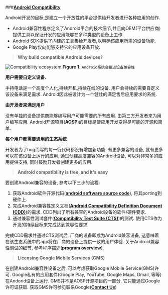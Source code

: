 ###[**Android Compatibility**](http://source.android.com/compatibility/index.html)

Android开发的目标,是建立一个开放性的平台提供给开发者进行各种应用的创作.

 - Android兼容性程序定义了Android平台的技术细节,并且向OEM(平台供应商)提供工具以保证开发的应用能够在多种类型的设备上工作.
 - Android SDK提供了内建的工具集给开发者,以明确该应用所需的设备功能.
 - Google Play仅向能够支持它的应用设备开放.


> **Why build compatible Android devices?**

![Compatibility ecosystem](http://source.android.com/compatibility/images/compat-ecosystem.png)
**Figure 1.** `Android系统会推进设备兼容性`

**用户需要自定义设备.**

手持电话是一个高度个人化,持续开机,持续在线的设备. 用户会持续的需要自定义该设备来满足需求. Android因此被设计为一个健壮的满足售后应用要求的系统.

**由开发者来满足用户**

没有单独的设备提供商能够编写用户可能需要的所有应用. 由第三方开发者来为用户编写应用. Android开源项目(**AOSP**)的目标是使应用开发变得尽可能的开源和简单.

**每个用户都需要通用的生态系统**

开发者为了bug而写的每一行代码都没有增加新功能. 有更多兼容的设备, 就有更多可以在该设备上运行的应用. 通过创建高度兼容的Android设备, 可以对非常多的应用提供支持, 同时鼓励开发者创建更多的应用.

> **Android compatibility is free, and it's easy**

要创建Android兼容的设备, 参考以下三步的流程:

 1. 获取Android软件开源代码([**android software source code**](http://source.android.com/source/index.html)), 将其porting到硬件上.
 2. 完成Android兼容性定义文档([**Android Compatibility Definition Document (CDD)**](http://source.android.com/compatibility/android-cdd.pdf))的需求. CDD列出了所有兼容的Android设备的软件/硬件要求.
 3. 通过兼容性测试套件([**Compatibility Test Suite (CTS)**](http://source.android.com/compatibility/cts-intro.html))的测试. 使用CTS作为开发的持续目标来完成达到兼容性要求.

完成CDD需求并通过CTS测试后, 厂商的设备即成为Android兼容设备, 这意味着在该生态系统中的app将在厂商的设备上提供一致的用户体验. 关于Android兼容性测试的细节, 参考程序描述([**program overview**](http://source.android.com/compatibility/overview.html)).

> **Licensing Google Mobile Services (GMS)**

在创建Android兼容性设备之后, 可以考虑获取Google Mobile Service(GMS)许可. Google私有的应用套件(Google Play, YouTube, Google Maps, Gmail, 等等)在Andorid设备上运行. GMS并不是AOSP开源项目的一部分. 它只能通过Google许可证获取. 获取GMS许可参见联系Google([**Contact Us**](http://source.android.com/compatibility/contact-us.html))



